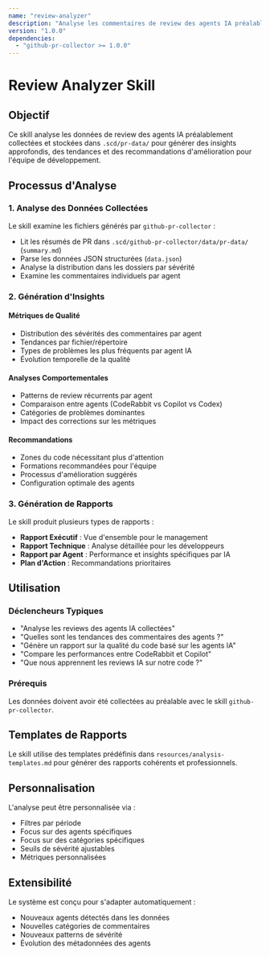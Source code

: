 ```yaml
---
name: "review-analyzer"
description: "Analyse les commentaires de review des agents IA préalablement collectés et génère des insights approfondis. Utilise les données structurées du dossier .scd pour fournir des analyses de tendances, des recommandations d'amélioration et des métriques de qualité. À utiliser après avoir collecté les données avec github-pr-collector."
version: "1.0.0"
dependencies:
  - "github-pr-collector >= 1.0.0"
---
```


# Review Analyzer Skill

## Objectif

Ce skill analyse les données de review des agents IA préalablement collectées et stockées dans `.scd/pr-data/` pour générer des insights approfondis, des tendances et des recommandations d'amélioration pour l'équipe de développement.

## Processus d'Analyse

### 1. Analyse des Données Collectées

Le skill examine les fichiers générés par `github-pr-collector` :
- Lit les résumés de PR dans `.scd/github-pr-collector/data/pr-data/` (`summary.md`)
- Parse les données JSON structurées (`data.json`)
- Analyse la distribution dans les dossiers par sévérité
- Examine les commentaires individuels par agent

### 2. Génération d'Insights

#### Métriques de Qualité
- Distribution des sévérités des commentaires par agent
- Tendances par fichier/répertoire
- Types de problèmes les plus fréquents par agent IA
- Évolution temporelle de la qualité

#### Analyses Comportementales
- Patterns de review récurrents par agent
- Comparaison entre agents (CodeRabbit vs Copilot vs Codex)
- Catégories de problèmes dominantes
- Impact des corrections sur les métriques

#### Recommandations
- Zones du code nécessitant plus d'attention
- Formations recommandées pour l'équipe
- Processus d'amélioration suggérés
- Configuration optimale des agents

### 3. Génération de Rapports

Le skill produit plusieurs types de rapports :
- **Rapport Exécutif** : Vue d'ensemble pour le management
- **Rapport Technique** : Analyse détaillée pour les développeurs
- **Rapport par Agent** : Performance et insights spécifiques par IA
- **Plan d'Action** : Recommandations prioritaires

## Utilisation

### Déclencheurs Typiques
- "Analyse les reviews des agents IA collectées"
- "Quelles sont les tendances des commentaires des agents ?"
- "Génère un rapport sur la qualité du code basé sur les agents IA"
- "Compare les performances entre CodeRabbit et Copilot"
- "Que nous apprennent les reviews IA sur notre code ?"

### Prérequis
Les données doivent avoir été collectées au préalable avec le skill `github-pr-collector`.

## Templates de Rapports

Le skill utilise des templates prédéfinis dans `resources/analysis-templates.md` pour générer des rapports cohérents et professionnels.

## Personnalisation

L'analyse peut être personnalisée via :
- Filtres par période
- Focus sur des agents spécifiques
- Focus sur des catégories spécifiques
- Seuils de sévérité ajustables
- Métriques personnalisées

## Extensibilité

Le système est conçu pour s'adapter automatiquement :
- Nouveaux agents détectés dans les données
- Nouvelles catégories de commentaires
- Nouveaux patterns de sévérité
- Évolution des métadonnées des agents